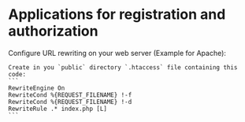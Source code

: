 # Applications for registration and authorization

Configure URL rewriting on your web server (Example for Apache):

    Create in you `public` directory `.htaccess` file containing this code:
    ```
    RewriteEngine On
    RewriteCond %{REQUEST_FILENAME} !-f
    RewriteCond %{REQUEST_FILENAME} !-d
    RewriteRule .* index.php [L]
    ```